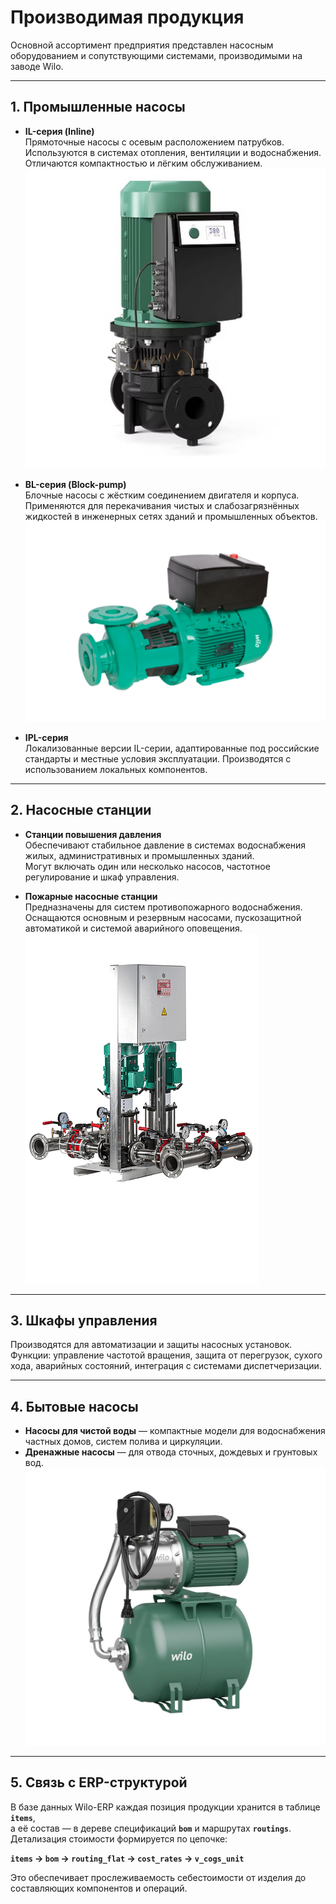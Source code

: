 # Производимая продукция

Основной ассортимент предприятия представлен насосным оборудованием и сопутствующими системами, производимыми на заводе Wilo.

---

## 1. Промышленные насосы

- **IL-серия (Inline)**  
  Прямоточные насосы с осевым расположением патрубков. Используются в системах отопления, вентиляции и водоснабжения. Отличаются компактностью и лёгким обслуживанием.
  ![IL-серия Inline](./img/IL-general.jpeg)

- **BL-серия (Block-pump)**  
  Блочные насосы с жёстким соединением двигателя и корпуса. Применяются для перекачивания чистых и слабозагрязнённых жидкостей в инженерных сетях зданий и промышленных объектов.
   ![BL-серия Inline](./img/BL-general.png) 

- **IPL-серия**  
  Локализованные версии IL-серии, адаптированные под российские стандарты и местные условия эксплуатации. Производятся с использованием локальных компонентов.

---

## 2. Насосные станции

- **Станции повышения давления**  
  Обеспечивают стабильное давление в системах водоснабжения жилых, административных и промышленных зданий.  
  Могут включать один или несколько насосов, частотное регулирование и шкаф управления.

- **Пожарные насосные станции**  
  Предназначены для систем противопожарного водоснабжения. Оснащаются основным и резервным насосами, пускозащитной автоматикой и системой аварийного оповещения.
  ![CO-FFS-серия Inline](./img/CO-FFS-general.png) 

---

## 3. Шкафы управления

Производятся для автоматизации и защиты насосных установок.  
Функции: управление частотой вращения, защита от перегрузок, сухого хода, аварийных состояний, интеграция с системами диспетчеризации.

---

## 4. Бытовые насосы

- **Насосы для чистой воды** — компактные модели для водоснабжения частных домов, систем полива и циркуляции.  
- **Дренажные насосы** — для отвода сточных, дождевых и грунтовых вод.
  ![HWJ-серия Inline](./img/HWJ-general.jpg) 

---

## 5. Связь с ERP-структурой

В базе данных Wilo-ERP каждая позиция продукции хранится в таблице **`items`**,  
а её состав — в дереве спецификаций **`bom`** и маршрутах **`routings`**.  
Детализация стоимости формируется по цепочке:

**`items` → `bom` → `routing_flat` → `cost_rates` → `v_cogs_unit`**

Это обеспечивает прослеживаемость себестоимости от изделия до составляющих компонентов и операций.
